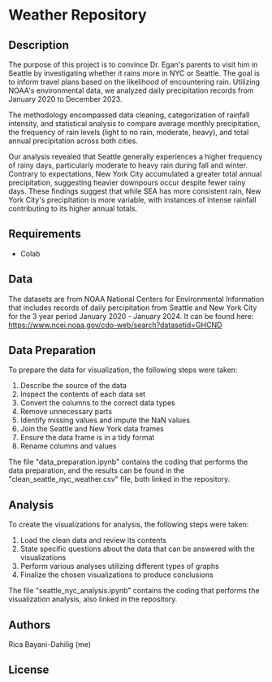 # Weather Repository

## Description
The purpose of this project is to convince Dr. Egan's parents to visit him in Seattle by investigating whether it rains more in NYC or Seattle. The goal is to inform travel plans based on the likelihood of encountering rain. Utilizing NOAA's environmental data, we analyzed daily precipitation records from January 2020 to December 2023.

The methodology encompassed data cleaning, categorization of rainfall intensity, and statistical analysis to compare average monthly precipitation, the frequency of rain levels (light to no rain, moderate, heavy), and total annual precipitation across both cities.

Our analysis revealed that Seattle generally experiences a higher frequency of rainy days, particularly moderate to heavy rain during fall and winter. Contrary to expectations, New York City accumulated a greater total annual precipitation, suggesting heavier downpours occur despite fewer rainy days. These findings suggest that while SEA has more consistent rain, New York City's precipitation is more variable, with instances of intense rainfall contributing to its higher annual totals.

## Requirements
*  Colab

## Data
The datasets are from NOAA National Centers for Environmental Information that includes records of daily percipitation from Seattle and New York City for the 3 year period January 2020 - January 2024.
It can be found here: https://www.ncei.noaa.gov/cdo-web/search?datasetid=GHCND

## Data Preparation
To prepare the data for visualization, the following steps were taken:
  1. Describe the source of the data
  2. Inspect the contents of each data set
  4. Convert the columns to the correct data types
  5. Remove unnecessary parts
  6. Identify missing values and impute the NaN values
  7. Join the Seattle and New York data frames
  8. Ensure the data frame is in a tidy format
  9. Rename columns and values

The file "data_preparation.ipynb" contains the coding that performs the data preparation, and the results can be found in the "clean_seattle_nyc_weather.csv" file, both linked in the repository.

## Analysis
To create the visualizations for analysis, the following steps were taken:
  1. Load the clean data and review its contents
  2. State specific questions about the data that can be answered with the visualizations
  3. Perform various analyses utilizing different types of graphs
  4. Finalize the chosen visualizations to produce conclusions

The file "seattle_nyc_analysis.ipynb" contains the coding that performs the visualization analysis, also linked in the repository.

## Authors
Rica Bayani-Dahilig (me)

## License
